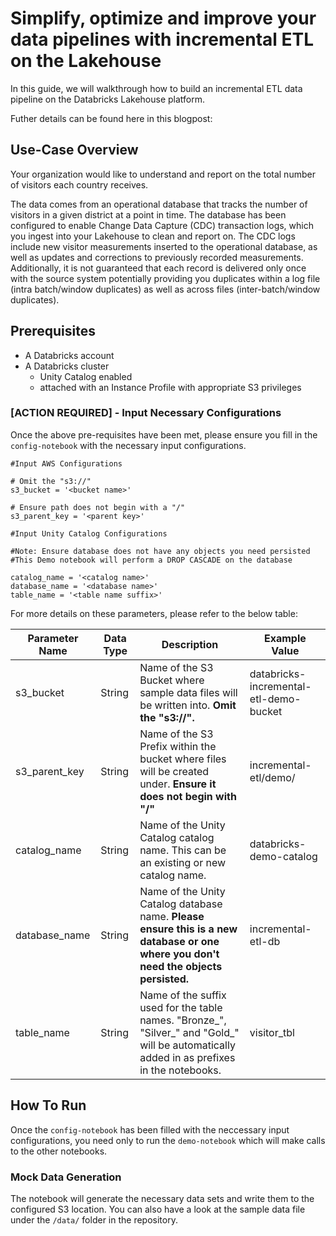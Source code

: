 # Simplify, optimize and improve your data pipelines with incremental ETL on the Lakehouse

In this guide, we will walkthrough how to build an incremental ETL data pipeline on the Databricks Lakehouse platform.

Futher details can be found here in this blogpost: <insert link to blogpost>

## Use-Case Overview

Your organization would like to understand and report on the total number of visitors each country receives. 

The data comes from an operational database that tracks the number of visitors in a given district at a point in time. The database has been configured to enable Change Data Capture (CDC) transaction logs, which you ingest into your Lakehouse to clean and report on. The CDC logs include new visitor measurements inserted to the operational database, as well as updates and corrections to previously recorded measurements. Additionally, it is not guaranteed that each record is delivered only once with the source system potentially providing you duplicates within a log file (intra batch/window duplicates) as well as across files (inter-batch/window duplicates). 

## Prerequisites

- A Databricks account
- A Databricks cluster
  - Unity Catalog enabled
  - attached with an Instance Profile with appropriate S3 privileges 

### [ACTION REQUIRED] - Input Necessary Configurations

Once the above pre-requisites have been met, please ensure you fill in the `config-notebook` with the necessary input configurations. 

```
#Input AWS Configurations

# Omit the "s3://"
s3_bucket = '<bucket name>'

# Ensure path does not begin with a "/"
s3_parent_key = '<parent key>'

#Input Unity Catalog Configurations

#Note: Ensure database does not have any objects you need persisted
#This Demo notebook will perform a DROP CASCADE on the database

catalog_name = '<catalog name>'
database_name = '<database name>'
table_name = '<table name suffix>'
```

For more details on these parameters, please refer to the below table:

| Parameter Name | Data Type | Description | Example Value |
|---|---|---|---|
| s3_bucket | String | Name of the S3 Bucket where sample data files will be written into. **Omit the "s3://".** | databricks-incremental-etl-demo-bucket |
| s3_parent_key | String | Name of the S3 Prefix within the bucket where files will be created under. **Ensure it does not begin with "/"** |  incremental-etl/demo/ |
| catalog_name | String | Name of the Unity Catalog catalog name. This can be an existing or new catalog name. |  databricks-demo-catalog |
| database_name | String | Name of the Unity Catalog database name. **Please ensure this is a new database or one where you don't need the objects persisted.** | incremental-etl-db |
| table_name | String | Name of the suffix used for the table names. "Bronze_", "Silver_" and "Gold_" will be automatically added in as prefixes in the notebooks. | visitor_tbl |


## How To Run

Once the `config-notebook` has been filled with the neccessary input configurations, you need only to run the `demo-notebook` which will make calls to the other notebooks. 


### Mock Data Generation

The notebook will generate the necessary data sets and write them to the configured S3 location.
You can also have a look at the sample data file under the `/data/` folder in the repository.



